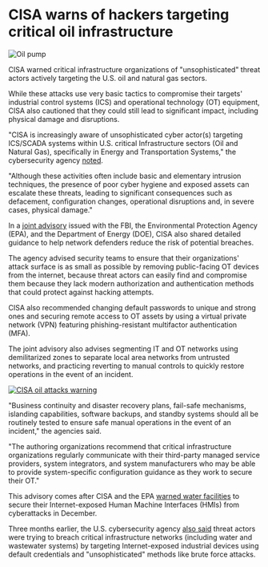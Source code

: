 # CISA warns of hackers targeting critical oil infrastructure

![Oil pump](https://www.bleepstatic.com/content/hl-images/2025/05/07/Oil_pump.jpg)

CISA warned critical infrastructure organizations of "unsophisticated" threat actors actively targeting the U.S. oil and natural gas sectors.

While these attacks use very basic tactics to compromise their targets' industrial control systems (ICS) and operational technology (OT) equipment, CISA also cautioned that they could still lead to significant impact, including physical damage and disruptions.

"CISA is increasingly aware of unsophisticated cyber actor(s) targeting ICS/SCADA systems within U.S. critical Infrastructure sectors (Oil and Natural Gas), specifically in Energy and Transportation Systems," the cybersecurity agency [noted](https://www.cisa.gov/news-events/alerts/2025/05/06/unsophisticated-cyber-actors-targeting-operational-technology).

"Although these activities often include basic and elementary intrusion techniques, the presence of poor cyber hygiene and exposed assets can escalate these threats, leading to significant consequences such as defacement, configuration changes, operational disruptions and, in severe cases, physical damage."

In a [joint advisory](https://www.cisa.gov/resources-tools/resources/primary-mitigations-reduce-cyber-threats-operational-technology) issued with the FBI, the Environmental Protection Agency (EPA), and the Department of Energy (DOE), CISA also shared detailed guidance to help network defenders reduce the risk of potential breaches.

The agency advised security teams to ensure that their organizations' attack surface is as small as possible by removing public-facing OT devices from the internet, because threat actors can easily find and compromise them because they lack modern authorization and authentication methods that could protect against hacking attempts.

CISA also recommended changing default passwords to unique and strong ones and securing remote access to OT assets by using a virtual private network (VPN) featuring phishing-resistant multifactor authentication (MFA).

The joint advisory also advises segmenting IT and OT networks using demilitarized zones to separate local area networks from untrusted networks, and practicing reverting to manual controls to quickly restore operations in the event of an incident.

[![CISA oil attacks warning](https://www.bleepstatic.com/images/news/u/1109292/2025/CISA_oil_warning.png)](https://x.com/CISACyber/status/1919834026866520439)

"Business continuity and disaster recovery plans, fail-safe mechanisms, islanding capabilities, software backups, and standby systems should all be routinely tested to ensure safe manual operations in the event of an incident," the agencies said.

"The authoring organizations recommend that critical infrastructure organizations regularly communicate with their third-party managed service providers, system integrators, and system manufacturers who may be able to provide system-specific configuration guidance as they work to secure their OT."

This advisory comes after CISA and the EPA [warned water facilities](https://www.bleepingcomputer.com/news/security/cisa-warns-water-facilities-to-secure-hmi-systems-exposed-online/) to secure their Internet-exposed Human Machine Interfaces (HMIs) from cyberattacks in December.

Three months earlier, the U.S. cybersecurity agency [also said](https://www.bleepingcomputer.com/news/security/cisa-hackers-target-industrial-systems-using-unsophisticated-methods/) threat actors were trying to breach critical infrastructure networks (including water and wastewater systems) by targeting Internet-exposed industrial devices using default credentials and "unsophisticated" methods like brute force attacks.